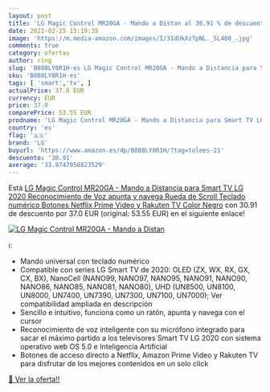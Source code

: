 ```yaml
---
layout: post
title: 'LG Magic Control MR20GA - Mando a Distan al 30.91 % de descuento'
date: 2021-02-25 15:19:35
image: 'https://m.media-amazon.com/images/I/31dUkXzTpNL._SL400_.jpg'
comments: true
category: ofertas
author: ring
slug: 'B088LY8R1H-es LG Magic Control MR20GA - Mando a Distancia para Smart TV...'
sku: 'B088LY8R1H-es'
tags: [ 'smart','tv', ]
actualPrice: 37.0 EUR
currency: EUR
price: 37.0
comparePrice: 53.55 EUR
prodname: 'LG Magic Control MR20GA - Mando a Distancia para Smart TV LG 2020  Reconocimiento de Voz  apunta y navega  Rueda de Scroll  Teclado numérico  Botones Netflix  Prime Video y Rakuten TV  Color Negro'
country: 'es'
flag: '🇪🇸'
brand: 'LG'
buyurl: 'https://www.amazon.es/dp/B088LY8R1H/?tag=tolees-21'
descuento: '30.91'
average: '33.9747058823529'
---
```


Está [LG Magic Control MR20GA - Mando a Distancia para Smart TV LG 2020  Reconocimiento de Voz  apunta y navega  Rueda de Scroll  Teclado numérico  Botones Netflix  Prime Video y Rakuten TV  Color Negro](https://www.amazon.es/dp/B088LY8R1H/?tag=tolees-21) con 30.91 de descuento por 37.0 EUR (original: 53.55 EUR) en el siguiente enlace!

[![LG Magic Control MR20GA - Mando a Distan](https://m.media-amazon.com/images/I/31dUkXzTpNL._SL400_.jpg)](https://www.amazon.es/dp/B088LY8R1H/?tag=tolees-21)

ℹ️:

- Mando universal con teclado numérico
- Compatible con series LG Smart TV de 2020: OLED (ZX, WX, RX, GX, CX, BX), NanoCell (NANO99, NANO97, NANO95, NANO91, NANO90, NANO86, NANO85, NANO81, NANO80), UHD (UN8500, UN8100, UN8000, UN7400, UN7390, UN7300, UN7100, UN7000); Ver compatibilidad ampliada en descripción
- Sencillo e intuitivo, funciona como un ratón, apunta y navega con el cursor
- Reconocimiento de voz inteligente con su micrófono integrado para sacar el máximo partido a los televisores Smart TV LG 2020 con sistema operativo web OS 5.0 e Inteligencia Artificial
- Botones de acceso directo a Netflix, Amazon Prime Video y Rakuten TV para disfrutar de los mejores contenidos en un solo click

[🛒 Ver la oferta!!](https://www.amazon.es/dp/B088LY8R1H/?tag=tolees-21)
